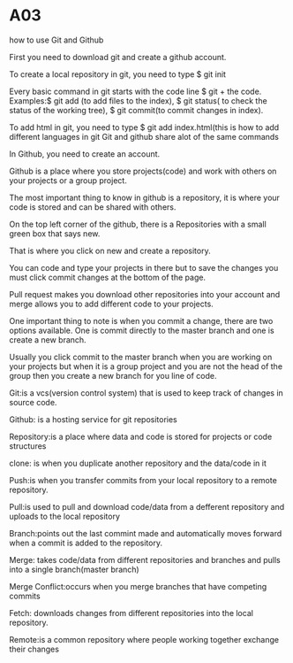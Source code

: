 # A03

how to use Git and Github

First you need to download git and create a github account.

To create a local repository in git, you need to type $ git init

Every basic command in git starts with the code line $ git + the code. Examples:$ git add <file>(to add files to the index), $ git status( to check the status of the working tree), $ git commit(to commit changes in index).
  
To add html in git, you need to type $ git add index.html(this is how to add different languages in git
Git and github share alot of the same commands

In Github, you need to create an account. 

Github is a place where you store projects(code) and work with others on your projects or a group project.

The most important thing to know in github is a repository, it is where your code is stored and can be shared with others.

On the top left corner of the github, there is a Repositories with a small green box that says new.

That is where you click on new and create a repository.

You can code and type your projects in there but to save the changes you must click commit changes at the bottom of the page.

Pull request makes you download other repositories into your account and merge allows you to add different code to your projects.

One important thing to note is when you commit a change, there are two options available. One is commit directly to the master branch and one is create a new branch.

Usually you click commit to the master branch when you are working on your projects but when it is a group project and you are not the head of the group then you create a new branch for you line of code. 


Git:is a vcs(version control system) that is used to keep track of changes in source code.

Github: is a hosting service for git repositories

Repository:is a place where data and code is stored for projects or code structures

clone: is when you duplicate another repository and the data/code in it

Push:is when you transfer commits from your local repository to a remote repository.

Pull:is used to pull and download code/data from a defferent repository and uploads to the local repository

Branch:points out the last commint made and automatically moves forward when a commit is added to the repository.

Merge: takes code/data from different repositories and branches and pulls into a single branch(master branch)

Merge Conflict:occurs when you merge branches that have competing commits

Fetch: downloads changes from different repositories into the local repository.

Remote:is a common repository where people working together exchange their changes


